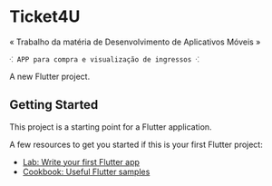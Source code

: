 # Ticket4U
 « Trabalho da matéria de Desenvolvimento de Aplicativos Móveis » 
 
 
    ⁖ APP para compra e visualização de ingressos ⁖ 



A new Flutter project.

## Getting Started

This project is a starting point for a Flutter application.

A few resources to get you started if this is your first Flutter project:

- [Lab: Write your first Flutter app](https://docs.flutter.dev/get-started/codelab)
- [Cookbook: Useful Flutter samples](https://docs.flutter.dev/cookbook)
